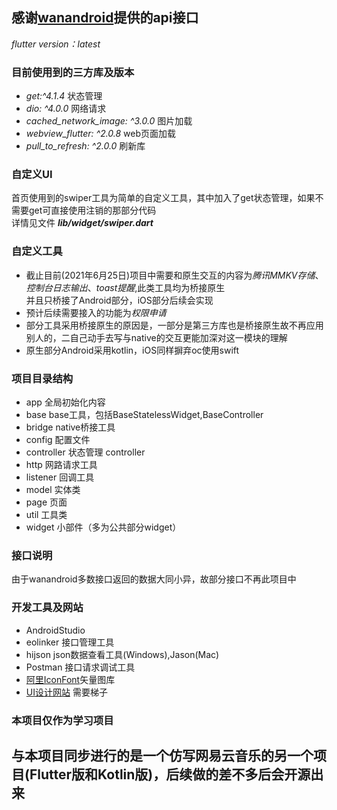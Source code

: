 ## 感谢[wanandroid](https://wanandroid.com)提供的api接口

*flutter version：latest*
  
### 目前使用到的三方库及版本
+ *get:^4.1.4*  状态管理
+ *dio: ^4.0.0*  网络请求
+ *cached_network_image: ^3.0.0*  图片加载
+ *webview_flutter: ^2.0.8*  web页面加载
+ *pull_to_refresh: ^2.0.0*  刷新库

### 自定义UI
首页使用到的swiper工具为简单的自定义工具，其中加入了get状态管理，如果不需要get可直接使用注销的那部分代码  
详情见文件 ***lib/widget/swiper.dart***

### 自定义工具
* 截止目前(2021年6月25日)项目中需要和原生交互的内容为*腾讯MMKV存储*、*控制台日志输出*、*toast提醒*,此类工具均为桥接原生  
并且只桥接了Android部分，iOS部分后续会实现
* 预计后续需要接入的功能为*权限申请*
* 部分工具采用桥接原生的原因是，一部分是第三方库也是桥接原生故不再应用别人的，二自己动手去写与native的交互更能加深对这一模块的理解
* 原生部分Android采用kotlin，iOS同样摒弃oc使用swift

### 项目目录结构

* app 全局初始化内容
* base base工具，包括BaseStatelessWidget,BaseController
* bridge native桥接工具
* config 配置文件
* controller 状态管理 controller
* http 网路请求工具
* listener 回调工具
* model 实体类
* page 页面
* util 工具类
* widget 小部件（多为公共部分widget）

### 接口说明
由于wanandroid多数接口返回的数据大同小异，故部分接口不再此项目中

### 开发工具及网站
* AndroidStudio
* eolinker 接口管理工具
* hijson json数据查看工具(Windows),Jason(Mac)
* Postman 接口请求调试工具
* [阿里IconFont](https://www.iconfont.cn/)矢量图库
* [UI设计网站](https://dribbble.com/) 需要梯子

### 本项目仅作为学习项目
## 与本项目同步进行的是一个仿写网易云音乐的另一个项目(Flutter版和Kotlin版)，后续做的差不多后会开源出来



